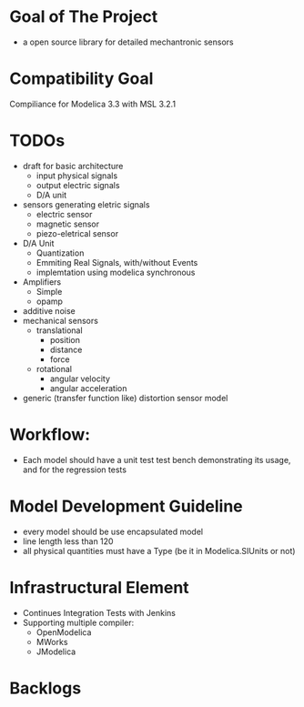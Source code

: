 # Goal of The Project 

* a open source library for detailed mechantronic sensors

# Compatibility Goal

Compiliance for Modelica 3.3 with MSL 3.2.1

# TODOs

* draft for basic architecture
    * input physical signals
    * output electric signals
    * D/A unit
* sensors generating eletric signals
    * electric sensor
    * magnetic sensor
    * piezo-eletrical sensor
* D/A Unit
    * Quantization
    * Emmiting Real Signals, with/without Events
    * implemtation using modelica synchronous
* Amplifiers
    * Simple
    * opamp
* additive noise
* mechanical sensors
    * translational
        * position
        * distance
        * force
    * rotational
        * angular velocity
        * angular acceleration
* generic (transfer function like) distortion sensor model

# Workflow:

* Each model should have a unit test test bench demonstrating its usage, and for the regression tests

# Model Development Guideline

* every model should be use encapsulated model
* line length less than 120
* all physical quantities must have a Type (be it in Modelica.SIUnits or not)

# Infrastructural Element

* Continues Integration Tests with Jenkins
* Supporting multiple compiler:
    * OpenModelica
    * MWorks
    * JModelica

# Backlogs
